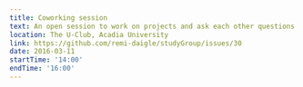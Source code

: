 ```yaml
---
title: Coworking session
text: An open session to work on projects and ask each other questions
location: The U-Club, Acadia University
link: https://github.com/remi-daigle/studyGroup/issues/30
date: 2016-03-11
startTime: '14:00'
endTime: '16:00'
---
```

